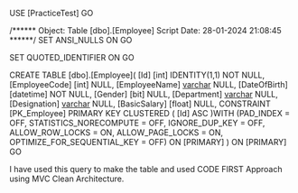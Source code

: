 USE [PracticeTest]
GO

/****** Object:  Table [dbo].[Employee]    Script Date: 28-01-2024 21:08:45 ******/
SET ANSI_NULLS ON
GO

SET QUOTED_IDENTIFIER ON
GO

CREATE TABLE [dbo].[Employee](
	[Id] [int] IDENTITY(1,1) NOT NULL,
	[EmployeeCode] [int] NULL,
	[EmployeeName] [varchar](50) NULL,
	[DateOfBirth] [datetime] NOT NULL,
	[Gender] [bit] NULL,
	[Department] [varchar](20) NULL,
	[Designation] [varchar](20) NULL,
	[BasicSalary] [float] NULL,
 CONSTRAINT [PK_Employee] PRIMARY KEY CLUSTERED 
(
	[Id] ASC
)WITH (PAD_INDEX = OFF, STATISTICS_NORECOMPUTE = OFF, IGNORE_DUP_KEY = OFF, ALLOW_ROW_LOCKS = ON, ALLOW_PAGE_LOCKS = ON, OPTIMIZE_FOR_SEQUENTIAL_KEY = OFF) ON [PRIMARY]
) ON [PRIMARY]
GO
 
I have used this query to make the table and used CODE FIRST Approach using MVC Clean Architecture. 

